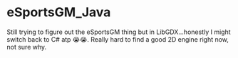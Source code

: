 # eSportsGM_Java
Still trying to figure out the eSportsGM thing but in LibGDX...honestly I might switch back to C# atp 😭😭. Really hard to find a good 2D engine right now, not sure why.
